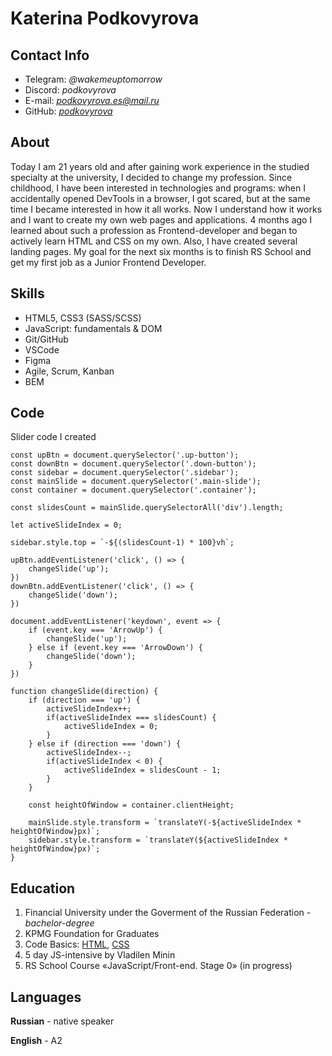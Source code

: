 # **Katerina Podkovyrova**

## **Contact Info**
+ Telegram: *@wakemeuptomorrow*
+ Discord: *podkovyrova*
+ E-mail: *podkovyrova.es@mail.ru*
+ GitHub: *[podkovyrova](https://github.com/podkovyrova)*

## **About**
Today I am 21 years old and after gaining work experience in the studied specialty at the university, I decided to change my profession.
Since childhood, I have been interested in technologies and programs: when I accidentally opened DevTools in a browser, I got scared, but at the same time I became interested in how it all works.
Now I understand how it works and I want to create my own web pages and applications.
4 months ago I learned about such a profession as Frontend-developer and began to actively learn HTML and CSS on my own. Also, I have created several landing pages.
My goal for the next six months is to finish RS School and get my first job as a Junior Frontend Developer.

## **Skills**
+ HTML5, CSS3 (SASS/SCSS)
+ JavaScript: fundamentals & DOM
+ Git/GitHub
+ VSCode
+ Figma
+ Agile, Scrum, Kanban
+ BEM 
## Code 
Slider code I created
```
const upBtn = document.querySelector('.up-button');
const downBtn = document.querySelector('.down-button'); 
const sidebar = document.querySelector('.sidebar');
const mainSlide = document.querySelector('.main-slide');
const container = document.querySelector('.container');

const slidesCount = mainSlide.querySelectorAll('div').length; 

let activeSlideIndex = 0; 

sidebar.style.top = `-${(slidesCount-1) * 100}vh`;

upBtn.addEventListener('click', () => {
    changeSlide('up');
})
downBtn.addEventListener('click', () => {
    changeSlide('down');
})

document.addEventListener('keydown', event => {  
    if (event.key === 'ArrowUp') {
        changeSlide('up');
    } else if (event.key === 'ArrowDown') {
        changeSlide('down');
    }
})

function changeSlide(direction) {
    if (direction === 'up') {
        activeSlideIndex++;
        if(activeSlideIndex === slidesCount) {
            activeSlideIndex = 0;
        }
    } else if (direction === 'down') {
        activeSlideIndex--;
        if(activeSlideIndex < 0) {
            activeSlideIndex = slidesCount - 1;
        }
    }

    const heightOfWindow = container.clientHeight;

    mainSlide.style.transform = `translateY(-${activeSlideIndex * heightOfWindow}px)`; 
    sidebar.style.transform = `translateY(${activeSlideIndex * heightOfWindow}px)`;
}
```

## **Education**
1. Financial University under the Goverment of the Russian Federation - *bachelor-degree*
2. KPMG Foundation for Graduates
3. Code Basics: [HTML]("https://ru.code-basics.com/languages/html"), [CSS]("https://ru.code-basics.com/languages/css")
4. 5 day JS-intensive by Vladilen Minin
5. RS School Course «JavaScript/Front-end. Stage 0» (in progress)

## **Languages**
**Russian** - native speaker

**English** - A2
